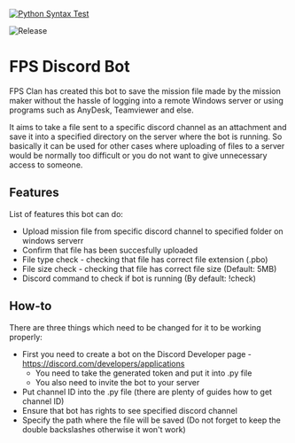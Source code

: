 [![Python Syntax Test](https://github.com/dartus95/fps_bot/actions/workflows/python-app.yml/badge.svg)](https://github.com/dartus95/fps_bot/actions/workflows/python-app.yml)
<!-- ![Static Badge](https://img.shields.io/badge/Release%20Version-Version%201.1.0-brightgreen) -->
![Release](https://img.shields.io/github/v/release/dartus95/fps_bot?token=${{secrets.FPS_GITHUB_TOKEN}})

# FPS Discord Bot
FPS Clan has created this bot to save the mission file made by the mission maker without the hassle of logging into a remote Windows server or using programs such as AnyDesk, Teamviewer and else.

It aims to take a file sent to a specific discord channel as an attachment and save it into a specified directory on the server where the bot is running. So basically it can be used for other cases where uploading of files to a server would be normally too difficult or you do not want to give unnecessary access to someone.

## Features
List of features this bot can do:
* Upload mission file from specific discord channel to specified folder on windows serverr
* Confirm that file has been succesfully uploaded
* File type check - checking that file has correct file extension (.pbo)
* File size check - checking that file has correct file size (Default: 5MB)
* Discord command to check if bot is running (By default: !check)

## How-to
There are three things which need to be changed for it to be working properly:
* First you need to create a bot on the Discord Developer page - https://discord.com/developers/applications
    - You need to take the generated token and put it into .py file
    - You also need to invite the bot to your server
* Put channel ID into the .py file (there are plenty of guides how to get channel ID)
* Ensure that bot has rights to see specified discord channel
* Specify the path where the file will be saved (Do not forget to keep the double backslashes otherwise it won't work)
